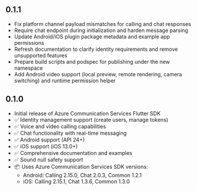 ## 0.1.1

* Fix platform channel payload mismatches for calling and chat responses
* Require chat endpoint during initialization and harden message parsing
* Update Android/iOS plugin package metadata and example app permissions
* Refresh documentation to clarify identity requirements and remove unsupported features
* Prepare build scripts and podspec for publishing under the new namespace
* Add Android video support (local preview, remote rendering, camera switching) and runtime permission helper

## 0.1.0

* Initial release of Azure Communication Services Flutter SDK
* ✅ Identity management support (create users, manage tokens)
* ✅ Voice and video calling capabilities
* ✅ Chat functionality with real-time messaging
* ✅ Android support (API 24+)
* ✅ iOS support (iOS 13.0+)
* ✅ Comprehensive documentation and examples
* ✅ Sound null safety support
* 📦 Uses Azure Communication Services SDK versions:
  * Android: Calling 2.15.0, Chat 2.0.3, Common 1.2.1
  * iOS: Calling 2.15.1, Chat 1.3.6, Common 1.3.0
